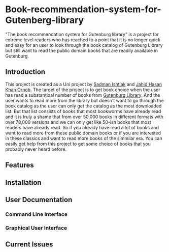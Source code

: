 # Book-recommendation-system-for-Gutenberg-library
"The book recommendation system for Gutenburg library" is a project for extreme level readers who has reached to a point that it is no longer quick and easy for an user to look through the book catalog of Gutenburg Library but still want to read the public domain books that are readily available in Gutenburg.
## Introduction
This project is created as a Uni project by [Sadman Ishtiak](https://github.com/Sadman-Ishtiak) and [Jahid Hasan Khan Ornob](https://github.com/ornobkhan20). The target of the project is to get book choice when the user has read a substantioal number of books from [Gutenburg Library](https://gutenberg.org/). And the user wants to read more from the library but doesn't want to go through the book catalog as the user can only get the catalog as the most downloaded list. But that list consists of books that most bookworms have already read and it is truly a shame that from over 50,000 books in different formats with over 78,000 versions and we can only get like 50-ish books that most readers have already read. So if you already have read a lot of books and want to read more from these public domain books or if you are interested in these classics and want to read more books of the simmilar era. You can easily get help from this project to get some choice of books that you probably never heard before.

## Features
## Installation
## User Documentation
### Command Line Interface
### Graphical User Interface
## Current Issues